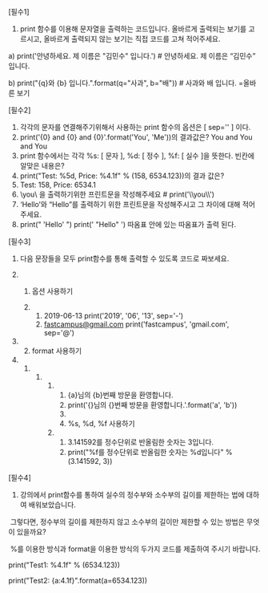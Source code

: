 [필수1]

1. print 함수를 이용해 문자열을 출력하는 코드입니다. 올바르게 출력되는 보기를 고르시고, 올바르게 출력되지 않는 보기는 직접 코드를 고쳐 적어주세요.

a) print('안녕하세요. 제 이름은 "김민수" 입니다.')   # 안녕하세요. 제 이름은 “김민수” 입니다.


b) print("{q}와 {b} 입니다.".format(q="사과", b="배"))    # 사과와 배 입니다. =올바른 보기



[필수2]

1. 각각의 문자를 연결해주기위해서 사용하는 print 함수의 옵션은 [    sep=''    ] 이다.
2. print('{0} and {0} and {0}'.format('You', 'Me'))의 결과값은? You and You and You
3. print 함수에서는 각각 %s: [  문자   ], %d: [   정수  ], %f: [  실수  ]을 뜻한다. 빈칸에 알맞은 내용은?
4. print("Test: %5d, Price: %4.1f" % (158, 6534.123))의 결과 값은?
5. Test:   158, Price: 6534.1
6. \you\ 을 출력하기위한 프린트문을 작성해주세요 # print('\\\\you\\\\\')
7. ‘Hello’와 “Hello”를 출력하기 위한 프린트문을 작성해주시고 그 차이에 대해 적어주세요.
8. print(" 'Hello' ")   print(' "Hello" ') 따옴표 안에 있는 따옴표가 출력 된다.



[필수3]

1. 다음 문장들을 모두 print함수를 통해 출력할 수 있도록 코드로 짜보세요.

2. 1. 옵션 사용하기

   2. 1. 2019-06-13    print('2019', '06', '13', sep='-')
      2. [fastcampus@gmail.com](mailto:fastcampus@gmail.com)      print('fastcampus', 'gmail.com', sep='@') 

3. 2. format 사용하기

4. 1. 1. 1. 1. {a}님의 {b}번째 방문을 환영합니다. 
            2. print('{}님의 {}번째 방문을 환영합니다.'.format('a', 'b'))
            3. 
            4. %s, %d, %f 사용하기

         2. 1. 3.141592를 정수단위로 반올림한 숫자는 3입니다.
            2. print("%f를 정수단위로 반올림한 숫자는 %d입니다" % (3.141592, 3))

[필수4]

1. 강의에서 print함수를 통하여 실수의 정수부와 소수부의 길이를 제한하는 법에 대하여 배워보았습니다.

​            그렇다면, 정수부의 길이를 제한하지 않고 소수부의 길이만 제한할 수 있는 방법은 무엇이 있을까요?

​            %를 이용한 방식과 format을 이용한 방식의 두가지 코드를 제출하여 주시기 바랍니다.

print("Test1: %4.1f" % (6534.123))

print("Test2: {a:4.1f}".format(a=6534.123))